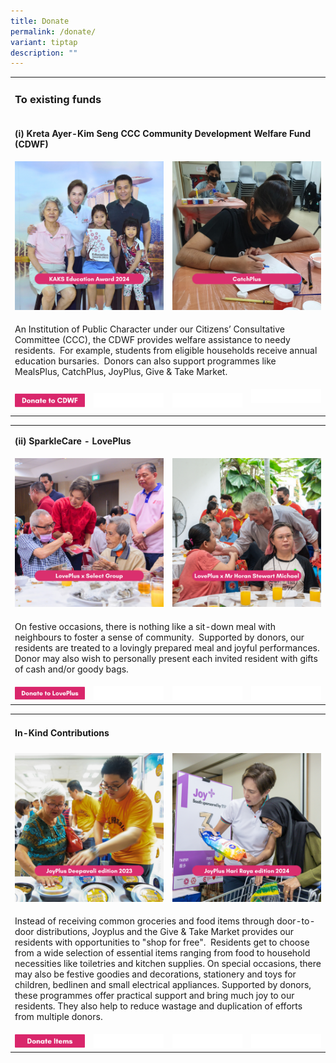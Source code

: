 ```yaml
---
title: Donate
permalink: /donate/
variant: tiptap
description: ""
---
```

<table style="minWidth: 100px">
<colgroup>
<col>
<col>
<col>
<col>
</colgroup>
<tbody>
<tr>
<td rowspan="1" colspan="4">
<h3><strong>To existing funds</strong></h3>
</td>
</tr>
<tr>
<td rowspan="1" colspan="4">
<p><strong>(i) Kreta Ayer-Kim Seng CCC Community Development Welfare Fund (CDWF)</strong>
</p>
</td>
</tr>
<tr>
<td rowspan="1" colspan="2">
<div class="isomer-image-wrapper">
<img style="width: 100%" height="auto" width="100%" alt="" src="/images/Donate___To_existing_funds.png">
</div>
</td>
<td rowspan="1" colspan="2">
<div class="isomer-image-wrapper">
<img style="width: 100%" height="auto" width="100%" alt="" src="/images/Donate___To_existing_funds__2_.png">
</div>
</td>
</tr>
<tr>
<td rowspan="1" colspan="4">
<p>An Institution of Public Character under our Citizens’ Consultative Committee
(CCC), the CDWF provides welfare assistance to needy residents.&nbsp; For
example, students from eligible households receive annual education bursaries.&nbsp;
Donors can also support programmes like MealsPlus, CatchPlus, JoyPlus,
Give &amp; Take Market.</p>
</td>
</tr>
<tr>
<td rowspan="1" colspan="1"><a class="isomer-image-wrapper" href="https://www.giving.sg/organisation/profile/4ecb72a3-2333-485c-8afb-8376e0495ea1"><img style="width: 100%" height="auto" width="100%" alt="" src="/images/300x60_Donate_to_CDWF.png"></a>
</td>
<td rowspan="1" colspan="1">
<div class="isomer-image-wrapper">
<img style="width: 100%" height="auto" width="100%" alt="" src="/images/blank_space.png">
</div>
</td>
<td rowspan="1" colspan="1">
<div class="isomer-image-wrapper">
<img style="width: 100%" height="auto" width="100%" alt="" src="/images/blank_space.png">
</div>
</td>
<td rowspan="1" colspan="1">
<div class="isomer-image-wrapper">
<img style="width: 100%" height="auto" width="100%" alt="" src="/images/blank_space.png">
</div>
<p></p>
</td>
</tr>
</tbody>
</table>
<table style="minWidth: 100px">
<colgroup>
<col>
<col>
<col>
<col>
</colgroup>
<tbody>
<tr>
<td rowspan="1" colspan="4">
<p><strong>(ii) SparkleCare - LovePlus</strong>
</p>
</td>
</tr>
<tr>
<td rowspan="1" colspan="2">
<div class="isomer-image-wrapper">
<img style="width: 100%" height="auto" width="100%" alt="" src="/images/Update_Donate___LovePlus__2_.png">
</div>
</td>
<td rowspan="1" colspan="2">
<div class="isomer-image-wrapper">
<img style="width: 100%" height="auto" width="100%" alt="" src="/images/Donate___LovePlus.png">
</div>
</td>
</tr>
<tr>
<td rowspan="1" colspan="4">
<p>On festive occasions, there is nothing like a sit-down meal with neighbours
to foster a sense of community.&nbsp; Supported by donors, our residents
are treated to a lovingly prepared meal and joyful performances. Donor
may also wish to personally present each invited resident with gifts of
cash and/or goody bags.</p>
</td>
</tr>
<tr>
<td rowspan="1" colspan="1"><a class="isomer-image-wrapper" href="https://go.gov.sg/kaks-sparklecare"><img style="width: 100%" height="auto" width="100%" alt="" src="/images/300x60_Donate_to_LovePlus.png"></a>
</td>
<td rowspan="1" colspan="1">
<div class="isomer-image-wrapper">
<img style="width: 100%" height="auto" width="100%" alt="" src="/images/blank_space.png">
</div>
</td>
<td rowspan="1" colspan="1">
<div class="isomer-image-wrapper">
<img style="width: 100%" height="auto" width="100%" alt="" src="/images/blank_space.png">
</div>
</td>
<td rowspan="1" colspan="1">
<div class="isomer-image-wrapper">
<img style="width: 100%" height="auto" width="100%" alt="" src="/images/blank_space.png">
</div>
</td>
</tr>
</tbody>
</table>
<p></p>
<table style="minWidth: 100px">
<colgroup>
<col>
<col>
<col>
<col>
</colgroup>
<tbody>
<tr>
<td rowspan="1" colspan="4">
<h4><strong>In-Kind Contributions</strong></h4>
</td>
</tr>
<tr>
<td rowspan="1" colspan="2">
<div class="isomer-image-wrapper">
<img style="width: 100%" height="auto" width="100%" alt="" src="/images/Donate___In_Kind_Contributions.png">
</div>
</td>
<td rowspan="1" colspan="2">
<div class="isomer-image-wrapper">
<img style="width: 100%" height="auto" width="100%" alt="" src="/images/Donate___In_Kind_Contributions__2_.png">
</div>
</td>
</tr>
<tr>
<td rowspan="1" colspan="4">
<p>Instead of receiving common groceries and food items through door-to-door
distributions, Joyplus and the Give &amp; Take Market provides our residents
with opportunities to "shop for free".&nbsp; Residents get to choose from
a wide selection of essential items ranging from food to household necessities
like toiletries and kitchen supplies. On special occasions, there may also
be festive goodies and decorations, stationery and toys for children, bedlinen
and small electrical appliances. Supported by donors, these programmes
offer practical support and bring much joy to our residents. They also
help to reduce wastage and duplication of efforts from multiple donors.</p>
</td>
</tr>
<tr>
<td rowspan="1" colspan="1"><a class="isomer-image-wrapper" href="https://go.gov.sg/kaks-sparklecare"><img style="width: 100%" height="auto" width="100%" alt="" src="/images/300x60_Donate_Items.png"></a>
</td>
<td rowspan="1" colspan="1">
<div class="isomer-image-wrapper">
<img style="width: 100%" height="auto" width="100%" alt="" src="/images/blank_space.png">
</div>
</td>
<td rowspan="1" colspan="1">
<div class="isomer-image-wrapper">
<img style="width: 100%" height="auto" width="100%" alt="" src="/images/blank_space.png">
</div>
</td>
<td rowspan="1" colspan="1">
<div class="isomer-image-wrapper">
<img style="width: 100%" height="auto" width="100%" alt="" src="/images/blank_space.png">
</div>
</td>
</tr>
</tbody>
</table>
<p></p>
<p></p>
<p></p>